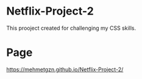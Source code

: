 # Netflix-Project-2

This prooject created for challenging my CSS skills.

# Page
https://mehmetgzn.github.io/Netflix-Project-2/
